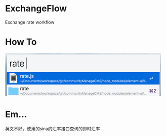 # ExchangeFlow
Exchange rate workflow

# How To
![Screenshot](images/screenshot.gif)

# Em...
英文不好，使用的sina的汇率接口查询的即时汇率